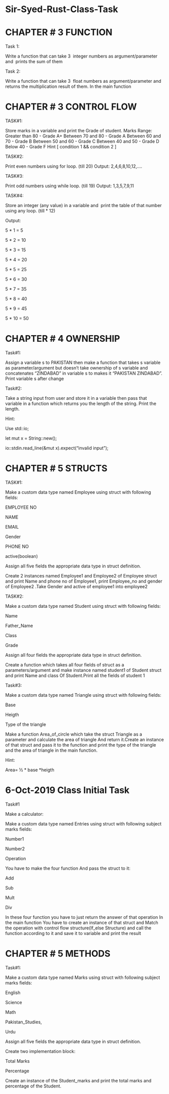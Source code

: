 # Sir-Syed-Rust-Class-Task

# CHAPTER # 3 FUNCTION

Task 1:

Write a function that can take 3 ​ integer​ numbers as
argument/parameter and ​ prints​ the sum of them 

Task 2:

Write a function that can take 3 ​ float​ numbers as
argument/parameter and ​ returns​ the multiplication result of them. In the main function

# CHAPTER # 3 CONTROL FLOW

TASK#1:

Store marks in a variable and print the Grade of student.
Marks Range:
Greater than 80 - Grade A+
Between 70 and 80 - Grade A
Between 60 and 70 - Grade B
Between 50 and 60 - Grade C
Between 40 and 50 - Grade D
Below 40 - Grade F
Hint [ condition 1 &&  condition 2 ]

TASK#2:

Print even numbers using for loop. (till 20)
Output: 2,4,6,8,10,12,....

TASK#3:

Print odd numbers using while loop. (till 19)
Output: 1,3,5,7,9,11

TASK#4:

Store an integer (any value) in a variable and ​ print the table of that number using any loop. (till  * 12)

Output:

5 * 1 = 5

5 * 2 = 10

5 * 3 = 15

5 * 4 = 20

5 * 5 = 25

5 * 6 = 30

5 * 7 = 35

5 * 8 = 40

5 * 9 = 45

5 * 10 = 50

# CHAPTER # 4 OWNERSHIP

Task#1:

Assign a variable s to PAKISTAN then make a function that takes s variable as parameter/argument but doesn’t take ownership of s variable and concatenates “ZINDABAD” in variable s to makes it “PAKISTAN ZINDABAD”. Print variable s after change

Task#2:

Take a string input from user and store it in a variable then pass that variable in a function which returns you the length of the string. Print the length.

Hint:

Use std::io;

let mut x = String::new();

io::stdin.read_line(&mut x).expect(“invalid input”);

# CHAPTER # 5 STRUCTS

TASK#1:

Make a custom data type named Employee using struct with following fields:
	
EMPLOYEE NO

NAME

EMAIL

Gender

PHONE NO

active(boolean)

Assign all five fields the appropriate data type in struct definition.

Create 2 instances named Employee1 and Employee2 of Employee struct and print Name and phone no of  Employee1, print Employee_no and gender of Employee2 .Take  Gender and active of employee1 into employee2


TASK#2:

Make a custom data type named Student using struct with following fields:
	
Name 

Father_Name

Class

Grade

Assign all four fields the appropriate data type in struct definition.

Create a function which takes all four fields of struct as
a parameters/argument and make instance named student1 of Student struct and print Name and class 
Of Student.Print all the fields of student 1 

Task#3:

Make a custom data type named  Triangle using struct with following fields:
	
Base

Heigth

Type of the triangle

Make a function Area_of_circle which take the struct Triangle as a parameter  and calculate the area of triangle
And return it.Create an instance of that struct and pass it to the function and print the type of the triangle and  the area of triangle in the main function.

Hint:

Area= ½ * base *heigth

# 6-Oct-2019 Class Initial Task

Task#1

Make a calculator:

Make a custom data type named Entries using struct with following subject marks fields:

Number1

Number2 

Operation

You have to make the four function And pass the struct to it:

Add

Sub

Mult

Div

In these four function you have to just return the answer of that operation
In the main function You have to create an instance of that struct and Match the operation with control flow structure(If_else Structure) and call the function according to it and save it to variable and print the result

# CHAPTER # 5 METHODS

Task#1:

Make a custom data type named Marks using struct with following subject marks fields:
	
English 

Science

Math

Pakistan_Studies,

Urdu

Assign all five fields the appropriate data type in struct definition.

Create two implementation block:

 Total Marks

 Percentage

Create an instance of the Student_marks and print the total marks and percentage of the Student.




